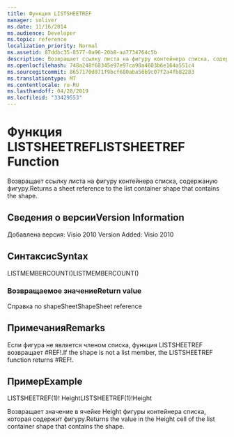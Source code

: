 ```yaml
---
title: Функция LISTSHEETREF
manager: soliver
ms.date: 11/16/2014
ms.audience: Developer
ms.topic: reference
localization_priority: Normal
ms.assetid: 87ddbc35-8577-0a96-20b8-aa7734764c5b
description: Возвращает ссылку листа на фигуру контейнера списка, содержаную фигуру.
ms.openlocfilehash: 748a248f68345e97e97ca90a4603b6e164a551c4
ms.sourcegitcommit: 8657170d071f9bcf680aba50b9c07f2a4fb82283
ms.translationtype: MT
ms.contentlocale: ru-RU
ms.lasthandoff: 04/28/2019
ms.locfileid: "33429553"
---
```

# <a name="listsheetref-function"></a><span data-ttu-id="fb6c6-103">Функция LISTSHEETREF</span><span class="sxs-lookup"><span data-stu-id="fb6c6-103">LISTSHEETREF Function</span></span>

<span data-ttu-id="fb6c6-104">Возвращает ссылку листа на фигуру контейнера списка, содержаную фигуру.</span><span class="sxs-lookup"><span data-stu-id="fb6c6-104">Returns a sheet reference to the list container shape that contains the shape.</span></span>
  
## <a name="version-information"></a><span data-ttu-id="fb6c6-105">Сведения о версии</span><span class="sxs-lookup"><span data-stu-id="fb6c6-105">Version Information</span></span>

<span data-ttu-id="fb6c6-106">Добавлена версия: Visio 2010
</span><span class="sxs-lookup"><span data-stu-id="fb6c6-106">Version Added: Visio 2010</span></span> 
  
## <a name="syntax"></a><span data-ttu-id="fb6c6-107">Синтаксис</span><span class="sxs-lookup"><span data-stu-id="fb6c6-107">Syntax</span></span>

<span data-ttu-id="fb6c6-108">LISTMEMBERCOUNT()</span><span class="sxs-lookup"><span data-stu-id="fb6c6-108">LISTMEMBERCOUNT()</span></span>
  
### <a name="return-value"></a><span data-ttu-id="fb6c6-109">Возвращаемое значение</span><span class="sxs-lookup"><span data-stu-id="fb6c6-109">Return value</span></span>

<span data-ttu-id="fb6c6-110">Справка по shapeSheet</span><span class="sxs-lookup"><span data-stu-id="fb6c6-110">ShapeSheet reference</span></span>
  
## <a name="remarks"></a><span data-ttu-id="fb6c6-111">Примечания</span><span class="sxs-lookup"><span data-stu-id="fb6c6-111">Remarks</span></span>

<span data-ttu-id="fb6c6-112">Если фигура не является членом списка, функция LISTSHEETREF возвращает #REF!.</span><span class="sxs-lookup"><span data-stu-id="fb6c6-112">If the shape is not a list member, the LISTSHEETREF function returns #REF!.</span></span>
  
## <a name="example"></a><span data-ttu-id="fb6c6-113">Пример</span><span class="sxs-lookup"><span data-stu-id="fb6c6-113">Example</span></span>

<span data-ttu-id="fb6c6-114">LISTSHEETREF(1)! Height</span><span class="sxs-lookup"><span data-stu-id="fb6c6-114">LISTSHEETREF(1)!Height</span></span> 
  
<span data-ttu-id="fb6c6-115">Возвращает значение в ячейке Height фигуры контейнера списка, которая содержит фигуру.</span><span class="sxs-lookup"><span data-stu-id="fb6c6-115">Returns the value in the Height cell of the list container shape that contains the shape.</span></span> 
  

